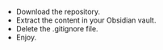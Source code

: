- Download the repository.
- Extract the content in your Obsidian vault.
- Delete the .gitignore file.
- Enjoy.
